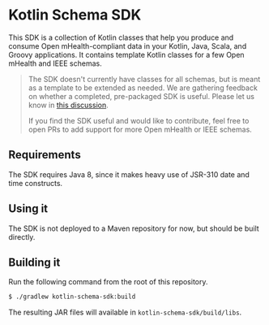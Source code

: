 # Kotlin Schema SDK
 
This SDK is a collection of Kotlin classes that help you produce and consume Open mHealth-compliant data in your Kotlin, Java, Scala, and Groovy applications. It contains template Kotlin classes for a few Open mHealth and IEEE schemas.

> The SDK doesn't currently have classes for all schemas, but is meant as a template to be extended as needed. We are gathering feedback on whether a completed, pre-packaged SDK is useful. Please let us know in [this discussion](https://github.com/openmhealth/schemas/discussions/19).
> 
> If you find the SDK useful and would like to contribute, feel free to open PRs to add support for more Open mHealth or IEEE schemas.

## Requirements

The SDK requires Java 8, since it makes heavy use of JSR-310 date and time constructs.

## Using it

The SDK is not deployed to a Maven repository for now, but should be built directly.

## Building it

Run the following command from the root of this repository.

```sh 
$ ./gradlew kotlin-schema-sdk:build
```
 
The resulting JAR files will available in `kotlin-schema-sdk/build/libs`.

